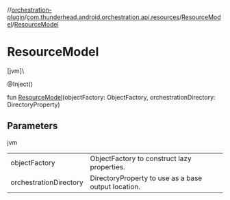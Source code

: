 //[orchestration-plugin](../../../index.md)/[com.thunderhead.android.orchestration.api.resources](../index.md)/[ResourceModel](index.md)/[ResourceModel](-resource-model.md)

# ResourceModel

[jvm]\

@Inject()

fun [ResourceModel](-resource-model.md)(objectFactory: ObjectFactory, orchestrationDirectory: DirectoryProperty)

## Parameters

jvm

| | |
|---|---|
| objectFactory | ObjectFactory to construct lazy properties. |
| orchestrationDirectory | DirectoryProperty to use as a base output location. |
